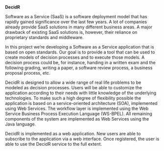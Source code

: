 **DecidR**

Software as a Service (SaaS) is a software deployment model that has rapidly gained significance over the last few years. A lot of companies already provide SaaS solutions in many different business areas. A major drawback of existing SaaS solutions is, however, their reliance on proprietary standards and middleware.

In this project we’re developing a Software as a Service application that is based on open standards. Our goal is to provide a tool that can be used to create models of decision processes and to execute those models. A decision process could be, for instance, handing in a written exam and the following grading, writing a paper, a software review process, a business proposal process, etc.

DecidR is designed to allow a wide range of real life problems to be modeled as decision processes. Users will be able to customize the application according to their needs with little knowledge of the underlying technologies. To make such a high degree of flexibility possible the application is based on a service-oriented architecture (SOA), implemented using Web Services. The workflow layer is implemented using the Web Service Business Process Execution Language (WS-BPEL). All remaining components of the system are implemented as Web Services using the Java language.

DecidR is implemented as a web application. New users are able to subscribe to the application via a web interface. Once registered, the user is able to use the DecidR service to the full extent.